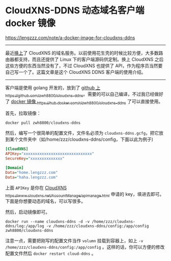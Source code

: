 # CloudXNS-DDNS 动态域名客户端 docker 镜像

https://lengzzz.com/note/a-docker-image-for-cloudxns-ddns

---

最近[换上](https://lengzzz.com/note/the-domain-hosting-to-cloudxns-perfect-supporting-the-let-s-encrypt)了 CloudXNS 的域名服务。以前使用花生壳的时候比较方便，大多数路由器都支持，而且还提供了 Linux 下的客户端源码供定制。换上 CloudXNS 之后这些方便的东西当然没有了，不过 CloudXNS 也提供了 API，作为程序员当然要自己写一个了。这篇文章是这个 CloudXNS DDNS 客户端的使用介绍。

[](/notename/ "a docker image for CloudXNS DDNS")

---

客户端是使用 golang 开发的，放到了 [<i class="icon-github"></i> github 上 <sub>https://github.com/zwh8800/cloudxns-ddns</sub>](https://github.com/zwh8800/cloudxns-ddns)。需要的可以自己编译，不过我已经做好了 [docker 镜像 <sub>https://hub.docker.com/r/zwh8800/cloudxns-ddns</sub>](https://hub.docker.com/r/zwh8800/cloudxns-ddns) 了可以直接使用。

首先，拉取镜像：

```bash
docker pull zwh8800/cloudxns-ddns
```

然后，编写一个很简单的配置文件，文件名必须为 `cloudxns-ddns.gcfg`，把它放到某个文件夹中（如/home/zzz/cloudxns-ddns/config，下面以此为例子)

```ini
[CloudXNS]
APIKey="xxxxxxxxxxxxxxxxxxxxxxxxxxxxxx"
SecureKey="xxxxxxxxxxxxxx"

[Domain]
Data="home.lengzzz.com"
Data="haha.lengzzz.com"

```

上面 `APIKey` 是你在 [CloudXNS <sub>https://www.cloudxns.net/AccountManage/apimanage.html</sub>](https://www.cloudxns.net/AccountManage/apimanage.html) 申请的 key，填进去即可。下面是你想要动态的域名，可以写很多。

然后，启动镜像即可。

```
docker run --name cloudxns-ddns -d -v /home/zzz/cloudxns-ddns/log:/app/log -v /home/zzz/cloudxns-ddns/config:/app/config zwh8800/cloudxns-ddns
```

注意一点，需要把刚写的配置文件当作 `volumn` 挂载到容器上，如上 `-v /home/zzz/cloudxns-ddns/config:/app/config` 。这样的话，你可以方便的修改配置文件然后 `docker restart cloud-ddns` 。

